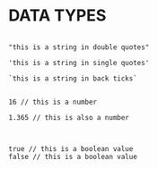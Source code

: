# DATA TYPES

<!-- - [STRING]() -->
```

"this is a string in double quotes"

'this is a string in single quotes'

`this is a string in back ticks`

```
<!-- - [NUMBER]() -->
```

16 // this is a number

1.365 // this is also a number

```
<!-- - [BIGINT]() -->
```
```
<!-- - [BOOLEAN]() -->
```

true // this is a boolean value
false // this is a boolean value

```
<!-- - [UNDEFINED]() -->
```
```
<!-- - [NULL]() -->
```
```
<!-- - [SYMBOL]() -->
```
```

<!-- - [OBJECT]() -->
<!-- - [METHODS]() -->

<!-- - [ARRAY]() -->

```
```

<!-- - [DATE]() -->

```
```

<!-- https://www.w3schools.com/js/js_datatypes.asp -->